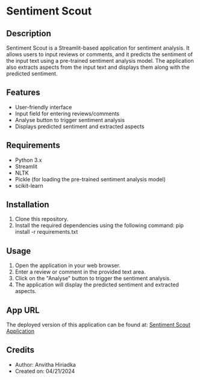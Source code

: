 # Sentiment Scout

## Description
Sentiment Scout is a Streamlit-based application for sentiment analysis. It allows users to input reviews or comments, and it predicts the sentiment of the input text using a pre-trained sentiment analysis model. The application also extracts aspects from the input text and displays them along with the predicted sentiment.

## Features
- User-friendly interface
- Input field for entering reviews/comments
- Analyse button to trigger sentiment analysis
- Displays predicted sentiment and extracted aspects

## Requirements
- Python 3.x
- Streamlit
- NLTK
- Pickle (for loading the pre-trained sentiment analysis model)
- scikit-learn

## Installation
1. Clone this repository.
2. Install the required dependencies using the following command:
pip install -r requirements.txt

## Usage
1. Open the application in your web browser.
2. Enter a review or comment in the provided text area.
3. Click on the "Analyse" button to trigger the sentiment analysis.
4. The application will display the predicted sentiment and extracted aspects.

## App URL
The deployed version of this application can be found at: [Sentiment Scout Application](https://sentiment-scout-application.streamlit.app/)

## Credits
- Author: Anvitha Hiriadka
- Created on: 04/21/2024

